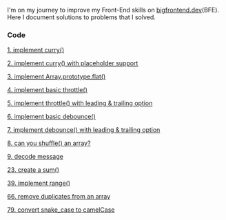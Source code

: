I'm on my journey to improve my Front-End skills on [bigfrontend.dev](https://bigfrontend.dev)(BFE).<br>
Here I document solutions to problems that I solved.

### Code

[1. implement curry()](/Code/1.implement-curry.md)

[2. implement curry() with placeholder support](/Code/2.implement-curry-with-placeholder-support.md)

[3. implement Array.prototype.flat()](/Code/3.implement-Array.prototype.flat.md)

[4. implement basic throttle()](/Code/4.implement-basic-throttle.md)

[5. implement throttle() with leading & trailing option](/Code/5.implement-throttle-with-leading-and-trailing-option.md)

[6. implement basic debounce()](/Code/6.implement-basic-debounce.md)

[7. implement debounce() with leading & trailing option](/Code/7.implement-debounce-with-leading-and-trailing-option.md)

[8. can you shuffle() an array?](/Code/8.can-you-shuffle-an-array.md)

[9. decode message](/Code/9.decode-message.md)

[23. create a sum()](/Code/23.create-a-sum.md)

[39. implement range()](/Code/39.implement-range.md)

[66. remove duplicates from an array](/Code/66.remove-duplicates-from-an-array.md)

[79. convert snake_case to camelCase](/Code/79.convert-snake_case-to-camelCase.md)
